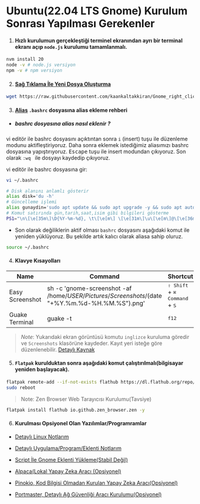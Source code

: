 # Ubuntu(22.04 LTS Gnome) Kurulum Sonrası Yapılması Gerekenler

1.  #### Hızlı kurulumun gerçekleştiği terminel ekranından ayrı bir terminal ekranı açıp `node.js` kurulumu tamamlanmalı.

```bash
nvm install 20
node -v # node.js versiyon
npm -v # npm versiyon
```

2.  #### [Sağ Tıklama İle Yeni Dosya Oluşturma](https://github.com/kaankaltakkiran/Gnome_right_click_create_new_file)

```bash
wget https://raw.githubusercontent.com/kaankaltakkiran/Gnome_right_click_create_new_file/main/install-script.sh -O - | bash
```

3. #### [Alias](https://github.com/kaankaltakkiran/Linux_notlarim/blob/main/linux_notlarim/notlarim/komut_notlarim/ayrintili_komutlar.md) `.bashrc` dosyasına alias ekleme rehberi

- ##### bashrc dosyasına alias nasıl eklenir ?

vi editör ile bashrc dosyasını açıktıntan sonra `i` (insert) tuşu ile düzenleme modunu aktifleştiriyoruz. Daha sonra eklemek istediğimiz aliasımızı bashrc dosyasına yapıştırıyoruz. <kbd>Escape</kbd> tuşu ile insert modundan çıkıyoruz. Son olarak `:wq ` ile dosyayı kaydedip çıkıyoruz.

vi editör ile bashrc dosyasına gir:

```BASH
vi ~/.bashrc
```

```bash
# Disk alanını anlamlı gösterir
alias disk='du -h'
# Güncelleme işlemi
alias gunaydin='sudo apt update && sudo apt upgrade -y && sudo apt autoremove -y && sudo snap refresh && flatpak update'
# Komut satırında gün,tarih,saat,isim gibi bilgileri gösterme
PS1="\n\[\e[35m\]\D{%Y-%m-%d}, \t\[\e[m\] \[\e[31m\]\u\[\e[m\]@\[\e[36m\]KaanPc\[\e[m\]:\[\e[32m\]\w\[\e[m\]\n\$ "
```

- Son olarak değiliklerin aktif olması `bashrc` dosyasını aşağıdaki komut ile yeniden yüklüyoruz. Bu şekilde artık kalıcı olarak aliasa sahip oluruz.

```BASH
source ~/.bashrc
```

4. #### Klavye Kısayolları

| Name            | Command                                                                                        | Shortcut                                                 |
| --------------- | ---------------------------------------------------------------------------------------------- | -------------------------------------------------------- |
| Easy Screenshot | sh -c 'gnome-screenshot -af /home/$USER/Pictures/Screenshots/$(date "+%Y.%m.%d-%H.%M.%S").png' | <kbd>⇧ Shift</kbd> + <kbd>⌘ Command</kbd> + <kbd>S</kbd> |
| Guake Terminal  | guake -t                                                                                       | <kbd>f12</kbd>                                           |

> _Note_: Yukarıdaki ekran görüntüsü komutu `inglizce` kuruluma göredir ve `Screenshots` klasörüne kaydeder. Kayıt yeri isteğe göre düzenlenebilir. [Detaylı Kaynak ](https://github.com/kaankaltakkiran/Linux_notlarim/blob/main/ubuntu_kurulum_notlarim/detayli_kurulum/notlarim/faydali_paket_kurulum_notlarim.md)

5. #### `Flatpak` kurulduktan sonra aşağıdaki komut çalıştırılmalı(bilgisayar yeniden başlayacak).

```bash
flatpak remote-add --if-not-exists flathub https://dl.flathub.org/repo/flathub.flatpakrepo
sudo reboot
```

> Note: Zen Browser Web Tarayıcısı Kurulumu(Tavsiye)

```BASH
flatpak install flathub io.github.zen_browser.zen -y
```

6. #### Kurulması Opsiyonel Olan Yazılımlar/Programramlar

- [Detaylı Linux Notlarım](https://github.com/kaankaltakkiran/Linux_notlarim/tree/main/linux_notlarim)

- [Detaylı Uygulama/Program/Eklenti Notlarım](https://github.com/kaankaltakkiran/Linux_notlarim/tree/main/ubuntu_kurulum_notlarim/detayli_kurulum)

- [Script İle Gnome Eklenti Yükleme(Stabil Değil)](https://github.com/kaankaltakkiran/Gnome_extension_installaion)

- [Alpaca(Lokal Yapay Zeka Aracı (Opsiyonel)](https://github.com/kaankaltakkiran/Linux_notlarim/blob/main/ubuntu_kurulum_notlarim/detayli_kurulum/notlarim/faydali_uygulama_kurulum_notlarim.md)

- [Pinokio, Kod Bilgisi Olmadan Kurulan Yapay Zeka Aracı(Opsiyonel)](https://github.com/pinokiocomputer/pinokio/releases)

- [Portmaster, Detaylı Ağ Güvenliği Aracı Kurulumu(Opsiyonel)](https://safing.io/download/)

